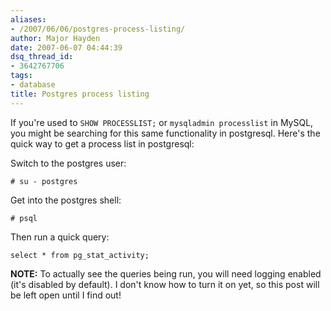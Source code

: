 ```yaml
---
aliases:
- /2007/06/06/postgres-process-listing/
author: Major Hayden
date: 2007-06-07 04:44:39
dsq_thread_id:
- 3642767706
tags:
- database
title: Postgres process listing
---
```


If you're used to `SHOW PROCESSLIST;` or `mysqladmin processlist` in MySQL, you might be searching for this same functionality in postgresql. Here's the quick way to get a process list in postgresql:

Switch to the postgres user:

`# su - postgres`

Get into the postgres shell:

`# psql`

Then run a quick query:

`select * from pg_stat_activity;`

**NOTE:** To actually see the queries being run, you will need logging enabled (it's disabled by default). I don't know how to turn it on yet, so this post will be left open until I find out!